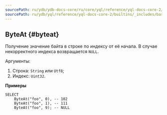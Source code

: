 ```yaml
---
sourcePath: ru/ydb/ydb-docs-core/ru/core/yql/reference/yql-docs-core-2/builtins/_includes/basic/byteat.md
sourcePath: ru/ydb/yql/reference/yql-docs-core-2/builtins/_includes/basic/byteat.md
---
```


## ByteAt {#byteat}

Получение значение байта в строке по индексу от её начала. В случае некорректного индекса возвращается `NULL`.

Аргументы:

1. Строка: `String` или `Utf8`;
2. Индекс: `Uint32`.

**Примеры**
``` yql
SELECT
    ByteAt("foo", 0), -- 102
    ByteAt("foo", 1), -- 111
    ByteAt("foo", 9); -- NULL
```
